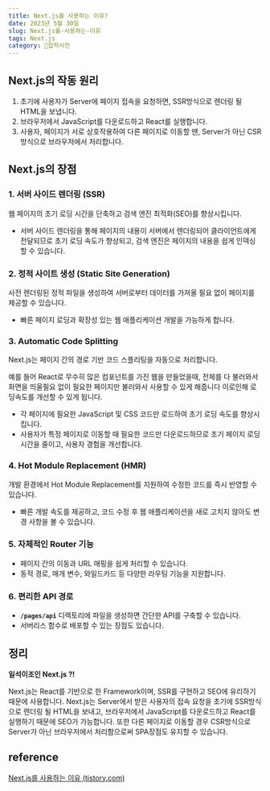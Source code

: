 ```yaml
---
title: Next.js를 사용하는 이유?
date: 2023년 5월 30일
slug: Next.js를-사용하는-이유
tags: Next.js
category: 🙏잡학사전
---
```


## Next.js의 작동 원리

1. 초기에 사용자가 Server에 페이지 접속을 요청하면, SSR방식으로 렌더링 될 HTML을 보냅니다.
2. 브라우저에서 JavaScript를 다운로드하고 React를 실행합니다.
3. 사용자, 페이지가 서로 상호작용하여 다른 페이지로 이동할 땐, Server가 아닌 CSR방식으로 브라우저에서 처리합니다.

## Next.js의 장점

### 1. 서버 사이드 렌더링 (SSR)

웹 페이지의 초기 로딩 시간을 단축하고 검색 엔진 최적화(SEO)를 향상시킵니다.

- 서버 사이드 렌더링을 통해 페이지의 내용이 서버에서 렌더링되어 클라이언트에게 전달되므로 초기 로딩 속도가 향상되고, 검색 엔진은 페이지의 내용을 쉽게 인덱싱할 수 있습니다.

### 2. 정적 사이트 생성 (Static Site Generation)

사전 렌더링된 정적 파일을 생성하여 서버로부터 데이터를 가져올 필요 없이 페이지를 제공할 수 있습니다.

- 빠른 페이지 로딩과 확장성 있는 웹 애플리케이션 개발을 가능하게 합니다.

### 3. Automatic Code Splitting

Next.js는 페이지 간의 경로 기반 코드 스플리팅을 자동으로 처리합니다.

예를 들어 React로 무수히 많은 컴포넌트를 가진 웹을 만들었을때, 전체를 다 불러와서 화면을 띄울필요 없이 필요한 페이지만 불러와서 사용할 수 있게 해줍니다 이로인해 로딩속도를 개선할 수 있게 됩니다.

- 각 페이지에 필요한 JavaScript 및 CSS 코드만 로드하여 초기 로딩 속도를 향상시킵니다.
- 사용자가 특정 페이지로 이동할 때 필요한 코드만 다운로드하므로 초기 페이지 로딩 시간을 줄이고, 사용자 경험을 개선합니다.

### 4. Hot Module Replacement (HMR)

개발 환경에서 Hot Module Replacement를 지원하여 수정한 코드를 즉시 반영할 수 있습니다.

- 빠른 개발 속도를 제공하고, 코드 수정 후 웹 애플리케이션을 새로 고치지 않아도 변경 사항을 볼 수 있습니다.

### 5. 자체적인 Router 기능

- 페이지 간의 이동과 URL 매핑을 쉽게 처리할 수 있습니다.
- 동적 경로, 매개 변수, 와일드카드 등 다양한 라우팅 기능을 지원합니다.

### 6. 편리한 API 경로

- **`/pages/api`** 디렉토리에 파일을 생성하면 간단한 API를 구축할 수 있습니다.
- 서버리스 함수로 배포할 수 있는 장점도 있습니다.

## 정리

**일석이조인 Next.js ?!**

Next.js는 React를 기반으로 한 Framework이며, SSR를 구현하고 SEO에 유리하기 때문에 사용합니다. Next.js는 Server에서 받은 사용자의 접속 요청을 초기에 SSR방식으로 렌더링 될 HTML을 보내고, 브라우저에서 JavaScript를 다운로드하고 React를 실행하기 때문에 SEO가 가능합니다. 또한 다른 페이지로 이동할 경우 CSR방식으로 Server가 아닌 브라우저에서 처리함으로써 SPA장점도 유지할 수 있습니다.

## reference

[Next.js를 사용하는 이유 (tistory.com)](https://ivorycode.tistory.com/entry/Nextjs%EB%A5%BC-%EC%82%AC%EC%9A%A9%ED%95%98%EB%8A%94-%EC%9D%B4%EC%9C%A0)
